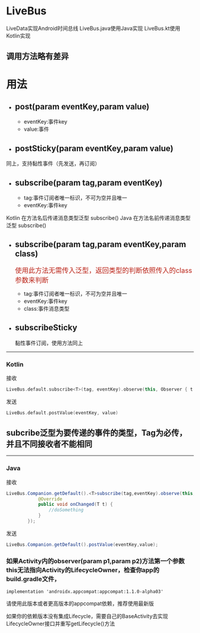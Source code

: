 # LiveBus

LiveData实现Android时间总线
LiveBus.java使用Java实现
LiveBus.kt使用Kotlin实现

## 调用方法略有差异

# 用法

* ## post(param eventKey,param value)
   - eventKey:事件key
   - value:事件
* ## postSticky(param eventKey,param value)
同上，支持黏性事件（先发送，再订阅）

* ## subscribe(param tag,param eventKey)

   - tag:事件订阅者唯一标识，不可为空并且唯一
   - eventKey:事件key

Kotlin 在方法名后传递消息类型泛型 subscribe<T>()
Java 在方法名前传递消息类型泛型 <T>subscribe()

* ## subscribe(param tag,param eventKey,param class)

   <font color=#bc261a size = 4>使用此方法无需传入泛型，返回类型的判断依照传入的class参数来判断</font>

   - tag:事件订阅者唯一标识，不可为空并且唯一
   - eventKey:事件key
   - class:事件消息类型

* ## subscribeSticky
   黏性事件订阅，使用方法同上


------

### Kotlin

接收

```kotlin
LiveBus.default.subscribe<T>(tag, eventKey).observe(this, Observer { t -> doSomething).show()
```

发送

```kotlin
LiveBus.default.postValue(eventKey, value)
```

## subcribe泛型为要传递的事件的类型，Tag为必传，并且不同接收者不能相同

------

### Java

接收

```java
LiveBus.Companion.getDefault().<T>subscribe(tag,eventKey).observe(this, new Observer<T>() {
            @Override
            public void onChanged(T t) {
                //doSomething
            }
        });
```

发送

```java
LiveBus.Companion.getDefault().postValue(eventKey,value);
```

### 如果Activity内的observer(param p1,param p2)方法第一个参数this无法指向Activity的LifecycleOwner，检查你app的build.gradle文件，

```
implementation 'androidx.appcompat:appcompat:1.1.0-alpha03' 
```

   请使用此版本或者更高版本的appcompat依赖，推荐使用最新版
   
   如果你的依赖版本没有集成Lifecycle，需要自己的BaseActivity去实现LifecycleOwner接口并重写getLifecycle()方法
